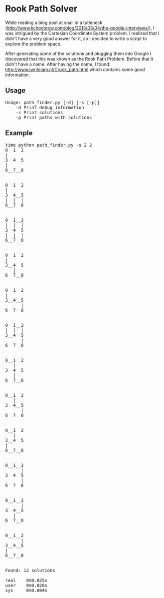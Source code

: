 Rook Path Solver
================

While reading a blog post at snail in a tutleneck
(http://www.kchodorow.com/blog/2013/03/04/the-google-interviews/), I was
intrigued by the Cartesian Coordinate System problem.  I realized that I
didn't have a very good answer for it, so I decided to write a script to
explore the problem space.

After generating some of the solutions and plugging them into Google
I discovered that this was known as the Rook Path Problem.  Before that
it didn't have a name.  After having the name, I found:
http://www.iwriteiam.nl/Crook_path.html which contains some good information.

Usage
------------------
<pre>
Usage: path_finder.py [-d] [-s [-p]] <m> <n>
    -d Print debug information
    -s Print solutions
    -p Print paths with solutions
</pre>

Example
------------------
<pre>
time python path_finder.py -s 2 2
0  1  2
|        
3  4  5
|        
6__7__8
         

0  1  2
|        
3  4__5
|  |  |  
6__7  8
         

0  1__2
|  |  |  
3  4  5
|  |  |  
6__7  8
         

0  1  2
|        
3__4  5
   |     
6  7__8
         

0  1  2
|        
3__4__5
      |  
6  7  8
         

0  1__2
|  |  |  
3__4  5
      |  
6  7  8
         

0__1  2
   |     
3  4  5
   |     
6  7__8
         

0__1  2
   |     
3  4__5
      |  
6  7  8
         

0__1  2
   |     
3__4  5
|        
6__7__8
         

0__1__2
      |  
3  4  5
      |  
6  7  8
         

0__1__2
      |  
3  4__5
   |     
6  7__8
         

0__1__2
      |  
3__4__5
|        
6__7__8
         

Found: 12 solutions

real    0m0.025s
user    0m0.020s
sys     0m0.004s
</pre>

